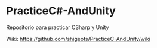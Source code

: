 # PracticeC#-AndUnity
Repositorio para practicar CSharp y Unity

Wiki: https://github.com/shigeots/PracticeC-AndUnity/wiki
